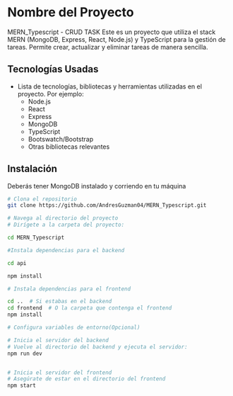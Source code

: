 # Nombre del Proyecto

MERN_Typescript - CRUD TASK
Este es un proyecto que utiliza el stack MERN (MongoDB, Express, React, Node.js) y TypeScript para la gestión de tareas. Permite crear, actualizar y eliminar tareas de manera sencilla.

## Tecnologías Usadas

- Lista de tecnologías, bibliotecas y herramientas utilizadas en el proyecto. Por ejemplo:
  - Node.js
  - React
  - Express
  - MongoDB
  - TypeScript
  - Bootswatch/Bootstrap
  - Otras bibliotecas relevantes

## Instalación

Deberás tener MongoDB instalado y corriendo en tu máquina
```bash
# Clona el repositorio
git clone https://github.com/AndresGuzman04/MERN_Typescript.git

# Navega al directorio del proyecto
# Dirígete a la carpeta del proyecto:

cd MERN_Typescript

#Instala dependencias para el backend

cd api

npm install

# Instala dependencias para el frontend

cd ..  # Si estabas en el backend
cd frontend  # O la carpeta que contenga el frontend
npm install

# Configura variables de entorno(Opcional)

# Inicia el servidor del backend
# Vuelve al directorio del backend y ejecuta el servidor:
npm run dev


# Inicia el servidor del frontend
# Asegúrate de estar en el directorio del frontend
npm start

